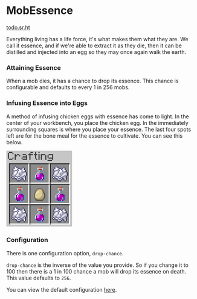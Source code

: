 # MobEssence
[todo.sr.ht][tickets]

[tickets]: https://todo.sr.ht/~genbyte/mobessence

Everything living has a life force, it's what makes them what they are. We call it essence, and if
we're able to extract it as they die, then it can be distilled and injected into an egg so they may
once again walk the earth.

### Attaining Essence
When a mob dies, it has a chance to drop its essence. This chance is configurable and defaults
to every 1 in 256 mobs.

### Infusing Essence into Eggs
A method of infusing chicken eggs with essence has come to light. In the center of your workbench,
you place the chicken egg. In the immediately surrounding squares is where you place your essence.
The last four spots left are for the bone meal for the essence to cultivate. You can see this below.

![workbench-recipe](docs/recipe.png)

### Configuration
There is one configuration option, `drop-chance`.

`drop-chance` is the inverse of the value you provide. So if you change it to 100 then there is a 
1 in 100 chance a mob will drop its essence on death. This value defaults to `256`.

You can view the default configuration [here](src/main/resources/config.yml).
